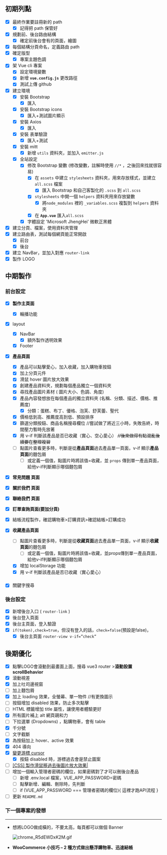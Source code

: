 ## 初期列點

- [x]  最終作業要註冊新的 path
    - [x]  記得把 path 保管好
- [x]  規劃前、後台路由結構
    - [x]  確定前後台會有的頁面，繪圖
- [x]  每個結構分頁命名，定義路由 path
- [x]  確定版型
    - [x]  專案主題色調
- [x]  架 Vue cli 專案
    - [x]  設定環境變數
    - [x]  新增 **`vue.config.js`** 更改路徑
    - [x]  測試上傳 github
- [x]  建立環境
    - [x]  安裝 Bootstrap
        - [x]  匯入
    - [x]  安裝 Bootstrap icons
        - [x]  匯入+測試圖片顯示
    - [x]  安裝 Axios
        - [x]  匯入
    - [x]  安裝 表單驗證
        - [x]  匯入+測試
    - [x]  安裝 mitt
        - [x]  新增 `utils` 資料夾，並加入 `emitter.js`
    - [x]  全站設定
        - [x]  修改 Bootstrap 變數 (修改變數，註解時使用 `//*` ，之後回來找就很容易)
            - [x]  在 `assets` 中建立 `stylesheets` 資料夾，用來存放樣式，並建立 `all.scss` 檔案
                - [x]  匯入 Bootstrap 和自己客製化的 `.scss` 到 `all.scss`
            - [x]  `stylesheets` 中開一個 `helpers` 資料夾用來存放變數
                - [x]  將`node_modules` 裡的 `_variables.scss` 複製到 `helpers` 資料夾
            - [x]  在 **`App.vue`** 匯入`all.scss`
        - [x]  字體設定 'Microsoft JhengHei’ 微軟正黑體
- [x]  建立分頁、檔案，使用資料夾管理
- [x]  建立路由表，測試每個網頁能正常開啟
    - [x]  前台
    - [x]  後台
- [x]  建立 NavBar，並加入對應 `router-link`
- [x]  製作 LOGO

## 中期製作

### 前台設定

- [x]  **製作主頁面**
    - [x]  輪播功能
- [x]  layout
    - [x]  NavBar
        - [x]  額外製作透明效果
    - [x]  Footer
- [x]  **產品頁面**
    - [x]  產品可以點擊愛心，加入收藏，加入購物車按鈕
    - [x]  加上分頁元件
    - [x]  滑鼠 hover 圖片放大效果
    - [x]  創建產品資料夾，規劃每個產品獨立一個資料夾
    - [x]  尋找產品圖片素材 ( 圖片大小、色調、角度)
    - [x]  產品內容發想放在每個產品的獨立資料夾 (名稱、分類、描述、價格、推薦度)
        - [x]  分類：蛋糕、布丁、優格、泡芙、舒芙蕾、聖代
    - [x]  價格低到高、推薦度高到低、預設排序
    - [x]  篩選分類按鈕、商品名稱搜尋欄位  //嘗試做了將近三小時，失敗告終，時間壓力暫時先放著
    - [x]  用 v-if 判斷該產品是否已收藏（實心、空心愛心） ~~//後來做得有點混亂後續要在整理複習~~
    - [ ]  點圖片查看更多時，判斷是從**產品頁面**過去產品單一頁面，v-if 顯示**產品頁面**的麵包屑
        - [ ]  或定義一個值，點圖片時將該值=收藏，並 `props` 傳到單一產品頁面，給他v-if判斷顯示哪個麵包屑
- [x]  **常見問題 頁面**
- [x]  **關於我們 頁面**
- [x]  **聯絡我們 頁面**
- [x]  **訂單查詢頁面(要加分頁)**
- [x]  結帳流程製作，確認購物車>訂購資訊>確認結帳>訂購成功
- [x]  **收藏產品頁面**
    - [ ]  點圖片查看更多時，判斷是從**收藏頁面**過去產品單一頁面，v-if 顯示**收藏頁面**的麵包屑
        - [ ]  或定義一個值，點圖片時將該值=收藏，並props傳到單一產品頁面，給他v-if判斷顯示哪個麵包屑
    - [x]  增加 localStorage 功能
    - [x]  用 v-if 判斷該產品是否已收藏（實心愛心）
    
    ### 
    

- [x]  關鍵字搜尋

### 後台設定

- [x]  新增後台入口 ( `router-link` )
- [x]  後台登入頁面
- [x]  後台主頁面，登入驗證
- [x]  `if(token),check=true`，但沒有登入的話，`check=false`(預設是false)，
    - [x]  後台主頁面 `router-view v-if=”check”`

## 後期優化

- [x]  點擊LOGO會滾動到最畫面上面，搜尋 vue3 router >****滾動設置 scrollBehavior****
- [x]  滾動視差
- [x]  加上吐司邊視窗
- [ ]  加上麵包屑
- [x]  加上 loading 效果，全螢幕、單一物件 //有更換圖示
- [ ]  按鈕增加 disabled 效果，防止多次點擊
- [ ]  HTML 標籤增加 title 屬性，讓使用者體驗更好
- [x]  所有圖片補上 alt 網頁親和力
- [ ]  下拉選單 (Dropdowns) ，點購物車，會有 table
- [x]  千分號
- [ ]  文字截斷
- [x]  為按鈕加上 hover、active 效果
- [x]  404 導向
- [x]  [變更游標 cursor](https://www.google.com/search?q=CSS+%E6%B8%B8%E6%A8%99+%E8%AE%8A%E6%9B%B4&rlz=1C1CHBF_zh-TWTW975TW975&oq=CSS+%E6%B8%B8%E6%A8%99+%E8%AE%8A%E6%9B%B4&aqs=chrome..69i57j0i546l3.7847j0j15&sourceid=chrome&ie=UTF-8)
    - [x]  按鈕 disabled 時，游標過去會是禁止圖案
- [ ]  [[CSS] 製作滑鼠移過去後圖片放大效果|](https://www.google.com/search?q=%E6%8A%8A%E6%BB%91%E9%BC%A0%E8%AE%8A%E5%9C%96%E7%89%87+CSS&rlz=1C1CHBF_zh-TWTW975TW975&sxsrf=APq-WBtJoVnzryRGvt8qbwaXCF0R6cEyyg%3A1646624228721&ei=5H0lYoG4K4_1wAOMrquADg&ved=0ahUKEwiBuuyhibP2AhWPOnAKHQzXCuAQ4dUDCA4&uact=5&oq=%E6%8A%8A%E6%BB%91%E9%BC%A0%E8%AE%8A%E5%9C%96%E7%89%87+CSS&gs_lcp=Cgdnd3Mtd2l6EAM6BQgAEIAEOggILhCABBCxAzoLCC4QgAQQxwEQrwE6CwgAEIAEELEDEIMBOgQIIxAnOg4ILhCABBCxAxCDARDUAjoICAAQgAQQsQM6CAguEIAEENQCOgUILhCABDoECAAQDToFCAAQogQ6BQghEKABSgQIQRgASgQIRhgAUABY_lNg71VoAHABeACAAWCIAbsOkgECMzGYAQCgAQHAAQE&sclient=gws-wiz)
- [ ]  增加一個輸入管理者密碼的欄位，如果密碼對了才可以刪後台產品
    - [ ]  新增 .env.local 檔案，VUE_APP_PASSWORD=密碼
    - [ ]  點擊新增、編輯、刪除時，先判斷
    - [ ]  if (VUE_APP_PASSWORD === 管理者密碼的欄位){ 這裡才跑API流程 }
    
- [ ]  更新 `README.md`

### 下一個專案的發想

---

- 想將LOGO做成橫的，不要太高，每頁都可以做個 Banner
    
    ![chrome_R5dEWDxK2M.gif](https://s3-us-west-2.amazonaws.com/secure.notion-static.com/bae3faaf-a88c-46e7-a606-6f9d8041532f/chrome_R5dEWDxK2M.gif)
    
- **WooCommerce 小技巧 – 2 種方式做出懸浮購物車、迅速結帳**
